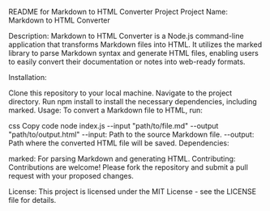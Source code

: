 README for Markdown to HTML Converter Project
Project Name: Markdown to HTML Converter

Description:
Markdown to HTML Converter is a Node.js command-line application that transforms Markdown files into HTML. It utilizes the marked library to parse Markdown syntax and generate HTML files, enabling users to easily convert their documentation or notes into web-ready formats.

Installation:

Clone this repository to your local machine.
Navigate to the project directory.
Run npm install to install the necessary dependencies, including marked.
Usage:
To convert a Markdown file to HTML, run:

css
Copy code
node index.js --input "path/to/file.md" --output "path/to/output.html"
--input: Path to the source Markdown file.
--output: Path where the converted HTML file will be saved.
Dependencies:

marked: For parsing Markdown and generating HTML.
Contributing:
Contributions are welcome! Please fork the repository and submit a pull request with your proposed changes.

License:
This project is licensed under the MIT License - see the LICENSE file for details.
